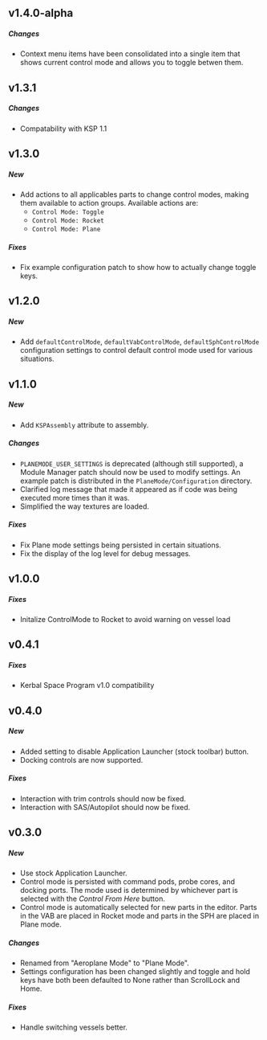 ## v1.4.0-alpha
##### Changes
- Context menu items have been consolidated into a single item that shows current control mode and allows you to toggle
  betwen them.

## v1.3.1
##### Changes
- Compatability with KSP 1.1

## v1.3.0
##### New
- Add actions to all applicables parts to change control modes, making them available to action groups. Available actions are:
  - `Control Mode: Toggle`
  - `Control Mode: Rocket`
  - `Control Mode: Plane`

##### Fixes
- Fix example configuration patch to show how to actually change toggle keys.

## v1.2.0
##### New
- Add `defaultControlMode`, `defaultVabControlMode`, `defaultSphControlMode` configuration settings to control default
  control mode used for various situations.

## v1.1.0
##### New
- Add `KSPAssembly` attribute to assembly.

##### Changes
- `PLANEMODE_USER_SETTINGS` is deprecated (although still supported), a Module Manager patch should now be used to
  modify settings.  An example patch is distributed in the `PlaneMode/Configuration` directory.
- Clarified log message that made it appeared as if code was being executed more times than it was.
- Simplified the way textures are loaded.

##### Fixes
- Fix Plane mode settings being persisted in certain situations.
- Fix the display of the log level for debug messages.

## v1.0.0
##### Fixes
- Initalize ControlMode to Rocket to avoid warning on vessel load

## v0.4.1
##### Fixes
- Kerbal Space Program v1.0 compatibility

## v0.4.0
##### New
- Added setting to disable Application Launcher (stock toolbar) button.
- Docking controls are now supported.

##### Fixes
- Interaction with trim controls should now be fixed.
- Interaction with SAS/Autopilot should now be fixed.

## v0.3.0
##### New
- Use stock Application Launcher.
- Control mode is persisted with command pods, probe cores, and docking ports. The mode used is determined by whichever
  part is selected with the *Control From Here* button.
- Control mode is automatically selected for new parts in the editor. Parts in the VAB are placed in Rocket mode and
  parts in the SPH are placed in Plane mode.

##### Changes
- Renamed from "Aeroplane Mode" to "Plane Mode".
- Settings configuration has been changed slightly and toggle and hold keys have both been defaulted to None rather
  than ScrollLock and Home.

##### Fixes
- Handle switching vessels better.
